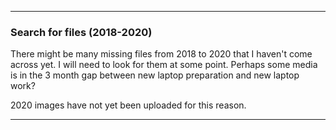 ***

### Search for files (2018-2020)

There might be many missing files from 2018 to 2020 that I haven't come across yet. I will need to look for them at some point. Perhaps some media is in the 3 month gap between new laptop preparation and new laptop work?

2020 images have not yet been uploaded for this reason.

***
